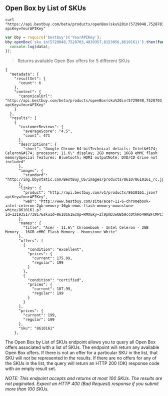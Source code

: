 ## Open Box by List of SKUs
```shell
curl "https://api.bestbuy.com/beta/products/openBox(sku%20in(5729048,7528703,4839357,8153056,8610161))?apiKey=YourAPIKey"
```
```javascript
var bby = require('bestbuy')('YourAPIKey');
bby.openBox('sku in(5729048,7528703,4839357,8153056,8610161)').then(function(data){
  console.log(data);
});
```

> Returns available Open Box offers for 5 different SKUs

```json-doc
{
  "metadata": {
    "resultSet": {
      "count": 6
    },
    "context": {
      "canonicalUrl": "http://api.bestbuy.com/beta/products/openBox(sku%20in(5729048,7528703,4839357,8153056,8610161,4591017))?apiKey=YourAPIKey"
    }
  },
  "results": [
    {
      "customerReviews": {
        "averageScore": "4.5",
        "count": 471
      },
      "descriptions": {
        "short": "Google Chrome 64-bitTechnical details: Intel&#174; Celeron&#174; processor; 11.6\" display; 2GB memory; 16GB eMMC flash memorySpecial features: Bluetooth; HDMI outputNote: DVD/CD drive not included"
      },
      "images": {
        "standard": "http://img.bbystatic.com/BestBuy_US/images/products/8610/8610161_rc.jpg"
      },
      "links": {
        "product": "http://api.bestbuy.com/v1/products/8610161.json?apiKey=YourAPIKey",
        "web": "http://www.bestbuy.com/site/acer-11-6-chromebook-intel-celeron-2gb-memory-16gb-emmc-flash-memory-moonstone-white/8610161.p?id=1219351773817&skuId=8610161&cmp=RMX&ky=2l9pmD3wUBb9cc0tkHo49KBFCMPCiIPY4#tab=buyingOptions"
      },
      "names": {
        "title": "Acer - 11.6\" Chromebook - Intel Celeron - 2GB Memory - 16GB eMMC Flash Memory - Moonstone White"
      },
      "offers": [
        {
          "condition": "excellent",
          "prices": {
            "current": 175.99,
            "regular": 199
          }
        },
        {
          "condition": "certified",
          "prices": {
            "current": 187.99,
            "regular": 199
          }
        }
      ],
      "prices": {
        "current": 199,
        "regular": 199
      },
      "sku": "8610161"
    },
```

The Open Box by List of SKUs endpoint allows you to query all Open Box offers associated with a list of SKUs. The endpoint will return any available Open Box offers. If there is not an offer for a particular SKU in the list, that SKU will not be represented in the results. If there are no offers for any of the SKUs in the list, the query will return an HTTP 200 (OK) response code with an empty result set.

*NOTE: This endpoint accepts and returns at most 100 SKUs. The results are not paginated. Expect an HTTP 400 (Bad Request) response if you submit more than 100 SKUs.*